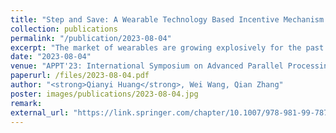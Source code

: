 ```yaml
---
title: "Step and Save: A Wearable Technology Based Incentive Mechanism for Health Insurance"
collection: publications
permalink: "/publication/2023-08-04"
excerpt: "The market of wearables are growing explosively for the past few years. The majority of the devices are related to health care and fitness. It is embarrassing that users easily lose interest in these devices, and thus fail to improve health condition. Recently, the “be healthy and be rewarded” programs are gaining popularity in health insurance market. The insurance companies give financial rewards to its policyholders who take the initiative to keep healthy. It provides the policyholders with incentives to lead a healthier lifestyle and the insurer can also benefit from less medical claims. Unfortunately, there are hardly any studies discussing how to design the incentive mechanism in this new emerging health promotion program. Improper design would not change policyholders’ unhealthy behavior and the insurer cannot benefit from it. In this paper, we propose a mechanism for this health promotion program. We model it as …"
date: "2023-08-04"
venue: "APPT'23: International Symposium on Advanced Parallel Processing Technologies, 326-347, 2023"
paperurl: /files/2023-08-04.pdf
author: "<strong>Qianyi Huang</strong>, Wei Wang, Qian Zhang"
poster: images/publications/2023-08-04.jpg
remark:
external_url: "https://link.springer.com/chapter/10.1007/978-981-99-7872-4_19"
---
```

